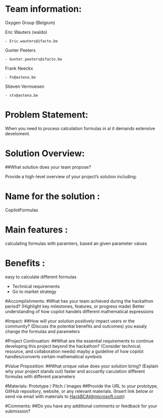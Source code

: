 
# Team information:  
Oxygen Group (Belgium)

Eric Wauters (waldo)

    - Eric.wauters@ifacto.be

Gunter Peeters

    - Gunter.peeters@ifacto.be

Frank Neeckx

    - Fn@astena.be

Stieven Vermoesen

    - stv@astena.be


# Problem Statement: 
When you need to process calculation formulas in al it demands extensive develoment.

# Solution Overview: 
##What solution does your team propose? 
 
Provide a high-level overview of your project’s solution including: 
# Name for the solution :
CopilotFormulas
 
# Main features :
calculating formulas with paramters, based an given parameter values
  
# Benefits :
easy to calculate different formulas

* Technical requirements 
* Go to market strategy 
 

#Accomplishments: 
#What has your team achieved during the hackathon period? 
(Highlight key milestones, features, or progress made) 
Better understanding of how copilot handels different mathematical expressions

#Impact: 
##How will your solution positively impact users or the community? 
(Discuss the potential benefits and outcomes) 
you easaly change the formulas and parameters
 

#Project Continuation: 
##What are the essential requirements to continue developing this project beyond the hackathon? 
(Consider technical, resource, and collaboration needs) 
mayby a guideline of how copilot handles/converts certain mathematical symbols

#Value Proposition: 
##What unique value does your solution bring? 
(Explain why your project stands out) 
faster and accuartly caculation different formulas with different parameters 

#Materials: Prototype / Pitch / Images 
##Provide the URL to your prototype, GitHub repository, website, or any relevant materials. 
(Insert link below or send via email with materials to HackBCAI@microsoft.com) 
 

#Comments: 
##Do you have any additional comments or feedback for your submission? 

